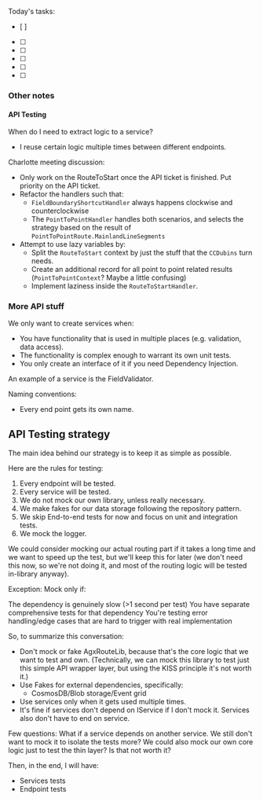 Today's tasks:
- [ ] 
- [ ] 
- [ ] 
- [ ] 
- [ ] 
- [ ]  

### Other notes

#### API Testing
When do I need to extract logic to a service?
- I reuse certain logic multiple times between different endpoints.



Charlotte meeting discussion:
- Only work on the RouteToStart once the API ticket is finished. Put priority on the API ticket.
- Refactor the handlers such that:
    - `FieldBoundaryShortcutHandler` always happens clockwise and counterclockwise
    - The `PointToPointHandler` handles both scenarios, and selects the strategy based on the result of `PointToPointRoute.MainlandLineSegments`
- Attempt to use lazy variables by:
    - Split the `RouteToStart` context by just the stuff that the `CCDubins` turn needs.
    - Create an additional record for all point to point related results (`PointToPointContext`? Maybe a little confusing)
    - Implement laziness inside the `RouteToStartHandler`.



### More API stuff

  

We only want to create services when:
- You have functionality that is used in multiple places (e.g. validation, data access).
- The functionality is complex enough to warrant its own unit tests.
- You only create an interface of it if you need Dependency Injection.

An example of a service is the FieldValidator.


Naming conventions:
- Every end point gets its own name. 



## API Testing strategy
The main idea behind our strategy is to keep it as simple as possible.

Here are the rules for testing:
1. Every endpoint will be tested.
2. Every service will be tested.
3. We do not mock our own library, unless really necessary.
4. We make fakes for our data storage following the repository pattern.
5. We skip End-to-end tests for now and focus on unit and integration tests.
6. We mock the logger.

We could consider mocking our actual routing part if it takes a long time and we want to speed up the test, but we'll keep this for later (we don't need this now, so we're not doing it, and most of the routing logic will be tested in-library anyway).












Exception: Mock only if:

The dependency is genuinely slow (>1 second per test)
You have separate comprehensive tests for that dependency
You're testing error handling/edge cases that are hard to trigger with real implementation




So, to summarize this conversation:
- Don't mock or fake AgxRouteLib, because that's the core logic that we want to test and own. (Technically, we can mock this library to test just this simple API wrapper layer, but using the KISS principle it's not worth it.)
- Use Fakes for external dependencies, specifically:
  - CosmosDB/Blob storage/Event grid
- Use services only when it gets used multiple times.
- It's fine if services don't depend on IService if I don't mock it. Services also don't have to end on service.


Few questions:
What if a service depends on another service. We still don't want to mock it to isolate the tests more? We could also mock our own core logic just to test the thin layer? Is that not worth it?


Then, in the end, I will have:
- Services tests
- Endpoint tests